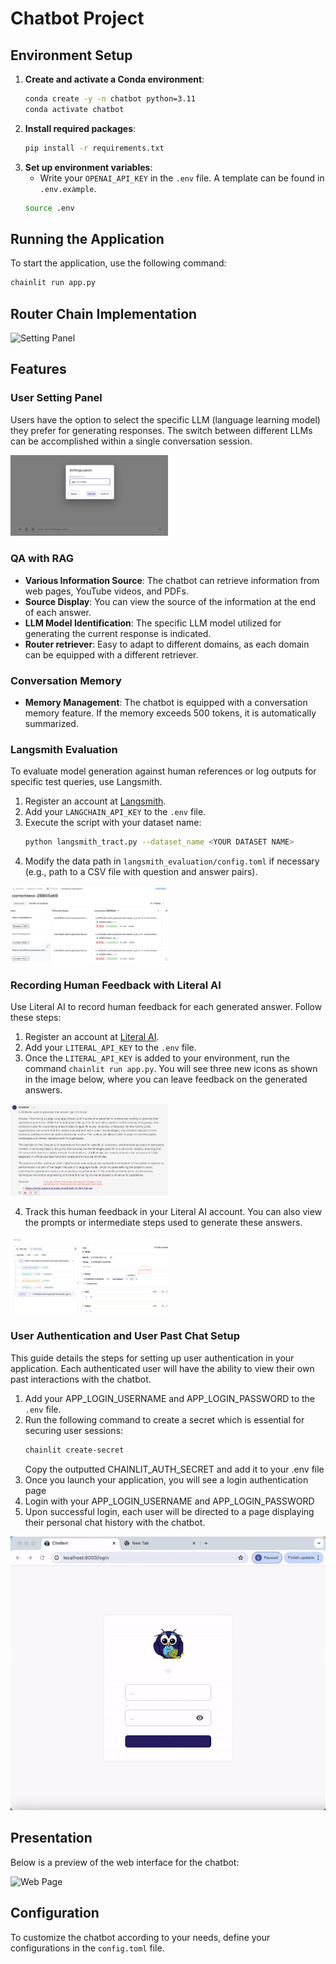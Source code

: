 # Chatbot Project

## Environment Setup
1. **Create and activate a Conda environment**:
    ```bash
    conda create -y -n chatbot python=3.11
    conda activate chatbot
    ```
2. **Install required packages**:
    ```bash
    pip install -r requirements.txt
    ```
3. **Set up environment variables**:
    - Write your `OPENAI_API_KEY` in the `.env` file. A template can be found in `.env.example`. 
    ```bash
    source .env
    ```
## Running the Application
To start the application, use the following command:

```bash
chainlit run app.py
```
## Router Chain Implementation
<img src="images/implementation.png" alt="Setting Panel" width="50%">

## Features

### User Setting Panel
Users have the option to select the specific LLM (language learning model) they prefer for generating responses. The switch between different LLMs can be accomplished within a single conversation session.

<img src="images/setting_panel.png" alt="Setting Panel" width="50%">


### QA with RAG
- **Various Information Source**: The chatbot can retrieve information from web pages, YouTube videos, and PDFs.
- **Source Display**: You can view the source of the information at the end of each answer.
- **LLM Model Identification**:  The specific LLM model utilized for generating the current response is indicated.
- **Router retriever**: Easy to adapt to different domains, as each domain can be equipped with a different retriever.

### Conversation Memory
- **Memory Management**: The chatbot is equipped with a conversation memory feature. If the memory exceeds 500 tokens, it is automatically summarized.

### Langsmith Evaluation

To evaluate model generation against human references or log outputs for specific test queries, use Langsmith.

1. Register an account at [Langsmith](https://smith.langchain.com/).
2. Add your `LANGCHAIN_API_KEY` to the `.env` file.
3. Execute the script with your dataset name: 
   ```bash
   python langsmith_tract.py --dataset_name <YOUR DATASET NAME>
   ```
4. Modify the data path in `langsmith_evaluation/config.toml` if necessary (e.g., path to a CSV file with question and answer pairs).
<img src="images/langsmith-correctness.png" alt="Langsmith" width="50%">

### Recording Human Feedback with Literal AI
Use Literal AI to record human feedback for each generated answer. Follow these steps:

1. Register an account at [Literal AI](https://cloud.getliteral.ai/).
2. Add your `LITERAL_API_KEY` to the `.env` file.
3. Once the `LITERAL_API_KEY` is added to your environment, run the command `chainlit run app.py`. You will see three new icons as shown in the image below, where you can leave feedback on the generated answers.

<img src="images/literal_ai_web.png" alt="Literal_AI_Web" width="50%">

4. Track this human feedback in your Literal AI account. You can also view the prompts or intermediate steps used to generate these answers.

<img src="images/literal_ai_backend.png" alt="Literal_AI_Web" width="50%">

### User Authentication and User Past Chat Setup

This guide details the steps for setting up user authentication in your application. Each authenticated user will have the ability to view their own past interactions with the chatbot.

1. Add your APP_LOGIN_USERNAME and APP_LOGIN_PASSWORD to the `.env` file.
2. Run the following command to create a secret which is essential for securing user sessions:
   ```bash
   chainlit create-secret
   ```
   Copy the outputted CHAINLIT_AUTH_SECRET and add it to your .env file
3. Once you launch your application, you will see a login authentication page
4. Login with your APP_LOGIN_USERNAME and APP_LOGIN_PASSWORD
5. Upon successful login, each user will be directed to a page displaying their personal chat history with the chatbot.

![Web Page](images/user_auth_past_chat.gif)


## Presentation

Below is a preview of the web interface for the chatbot:

![Web Page](images/present_web.gif)

## Configuration

To customize the chatbot according to your needs, define your configurations in the `config.toml` file.

